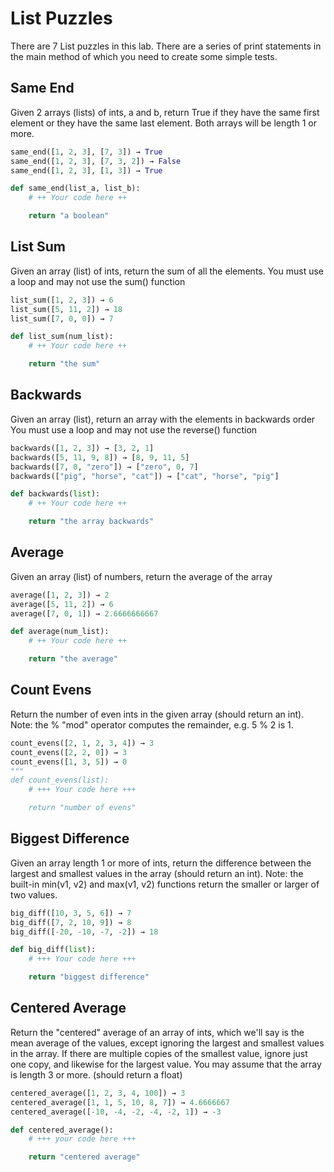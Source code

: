 # List Puzzles
There are 7 List puzzles in this lab.  There are a series of print
statements in the main method of which you need to create some simple
tests.

## Same End
Given 2 arrays (lists) of ints, a and b, return True if they have the
same first element or they have the same last element.
Both arrays will be length 1 or more.

```python
same_end([1, 2, 3], [7, 3]) → True
same_end([1, 2, 3], [7, 3, 2]) → False
same_end([1, 2, 3], [1, 3]) → True

def same_end(list_a, list_b):
    # ++ Your code here ++

    return "a boolean"
```

## List Sum
Given an array (list) of ints, return the sum of all the elements.
You must use a loop and may not use the sum() function

```python
list_sum([1, 2, 3]) → 6
list_sum([5, 11, 2]) → 18
list_sum([7, 0, 0]) → 7

def list_sum(num_list):
    # ++ Your code here ++

    return "the sum"
```

## Backwards
Given an array (list), return an array with the elements in backwards order
You must use a loop and may not use the reverse() function

```python
backwards([1, 2, 3]) → [3, 2, 1]
backwards([5, 11, 9, 8]) → [8, 9, 11, 5]
backwards([7, 0, "zero"]) → ["zero", 0, 7]
backwards(["pig", "horse", "cat"]) → ["cat", "horse", "pig"]

def backwards(list):
    # ++ Your code here ++

    return "the array backwards"
```

## Average
Given an array (list) of numbers, return the average of the array

```python
average([1, 2, 3]) → 2
average([5, 11, 2]) → 6
average([7, 0, 1]) → 2.6666666667

def average(num_list):
    # ++ Your code here ++

    return "the average"
```

## Count Evens
Return the number of even ints in the given array (should return an int).
Note: the % "mod" operator computes the remainder, e.g. 5 % 2 is 1.

```python
count_evens([2, 1, 2, 3, 4]) → 3
count_evens([2, 2, 0]) → 3
count_evens([1, 3, 5]) → 0
"""
def count_evens(list):
    # +++ Your code here +++

    return "number of evens"
```

## Biggest Difference
Given an array length 1 or more of ints, return the difference between
the largest and smallest values in the array (should return an int).
Note: the built-in min(v1, v2) and max(v1, v2) functions return the
smaller or larger of two values.

```python
big_diff([10, 3, 5, 6]) → 7
big_diff([7, 2, 10, 9]) → 8
big_diff([-20, -10, -7, -2]) → 18

def big_diff(list):
    # +++ Your code here +++

    return "biggest difference"
```

## Centered Average
Return the "centered" average of an array of ints, which we'll say is
the mean average of the values, except ignoring the largest and smallest
values in the array.
If there are multiple copies of the smallest value,
ignore just one copy, and likewise for the largest value. You may assume
that the array is length 3 or more. (should return a float)


```python
centered_average([1, 2, 3, 4, 100]) → 3
centered_average([1, 1, 5, 10, 8, 7]) → 4.6666667
centered_average([-10, -4, -2, -4, -2, 1]) → -3

def centered_average():
    # +++ your code here +++

    return "centered average"
```